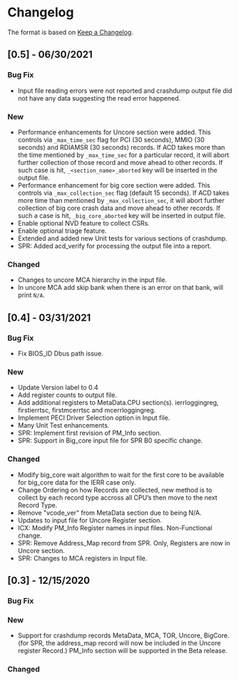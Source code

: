 # Changelog

The format is based on [Keep a Changelog](https://keepachangelog.com/en/1.0.0/).


## [0.5] - 06/30/2021

### Bug Fix
- Input file reading errors were not reported and crashdump output file did not
have any data suggesting the read error happened.

### New

- Performance enhancements for Uncore section were added. This controls via
`_max_time_sec` flag for PCI (30 seconds), MMIO (30 seconds) and RDIAMSR (30
seconds) records. If ACD takes more than the time mentioned by `_max_time_sec`
for a particular record, it will abort further collection of those record and
move ahead to other records. If such case is hit, `_<section_name>_aborted` key
will be inserted in the output file.
- Performance enhancement for big core section were added. This controls via
`_max_collection_sec` flag (default 15 seconds). If ACD takes more time than
mentioned by `_max_collection_sec`, it will abort further collection of big core
crash data and move ahead to other records. If such a case is hit,
`_big_core_aborted` key will be inserted in output file.
- Enable optional NVD feature to collect CSRs.
- Enable optional triage feature.
- Extended and added new Unit tests for various sections of crashdump.
- SPR: Added acd_verify for processing the output file into a report.

### Changed
- Changes to uncore MCA hierarchy  in  the input file.
- In uncore MCA add skip bank when there is an error on that bank, will print `N/A`.

## [0.4] - 03/31/2021

### Bug Fix

- Fix BIOS_ID Dbus path issue.

### New

- Update Version label to 0.4
- Add register counts to output file.
- Add additional registers to MetaData.CPU section(s). ierrloggingreg, firstierrtsc, firstmcerrtsc and mcerrloggingreg.
- Implement PECI Driver Selection option in Input file.
- Many Unit Test enhancements.
- SPR: Implement first revision of PM_Info section.
- SPR: Support in Big_core input file for SPR B0 specific change.


### Changed

- Modify big_core wait algorithm to wait for the first core to be available for big_core data for the IERR case only.
- Change Ordering on how Records are collected, new method is to collect by each record type accross all CPU’s then move to the next Record Type.
- Remove "vcode_ver" from MetaData section due to being N/A.
- Updates to input file for Uncore Register section.
- ICX: Modify PM_Info Register names in input files. Non-Functional change.
- SPR: Remove Address_Map record from SPR. Only, Registers are now in Uncore section.
- SPR: Changes to MCA registers in Input file.

## [0.3] - 12/15/2020

### Bug Fix

### New

- Support for crashdump records MetaData, MCA, TOR, Uncore, BigCore. (for SPR, the address_map record will now be included in the Uncore register Record.) PM_Info section will be supported in the Beta release.

### Changed

